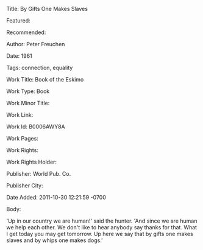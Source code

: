 Title: By Gifts One Makes Slaves

Featured: 

Recommended: 

Author: Peter Freuchen

Date: 1961

Tags: connection, equality

Work Title: Book of the Eskimo

Work Type: Book

Work Minor Title:  

Work Link: 

Work Id:  B0006AWY8A

Work Pages:  

Work Rights:  

Work Rights Holder:  

Publisher:  World Pub. Co.

Publisher City:  

Date Added: 2011-10-30 12:21:59 -0700

Body:

'Up in our country we are human!' said the hunter. 'And since we are human we help each other. We don't like to hear anybody say thanks for that. What I get today you may get tomorrow. Up here we say that by gifts one makes slaves and by whips one makes dogs.' 


